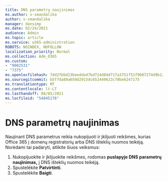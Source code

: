 ```yaml
---
title: DNS parametrų naujinimas
ms.author: v-smandalika
author: v-smandalika
manager: dansimp
ms.date: 02/24/2021
audience: Admin
ms.topic: article
ms.service: o365-administration
ROBOTS: NOINDEX, NOFOLLOW
localization_priority: Normal
ms.collection: Adm_O365
ms.custom:
- "9002531"
- "7375"
ms.openlocfilehash: 7dd2fbbd23beedda47bd724d84d717a3751f51f9607274d9b124f14463cf4b50
ms.sourcegitcommit: b5f7da89a650d2915dc652449623c78be6247175
ms.translationtype: MT
ms.contentlocale: lt-LT
ms.lasthandoff: 08/05/2021
ms.locfileid: "54045176"
---
```

# <a name="update-dns-settings"></a>DNS parametrų naujinimas

Naujinant DNS parametrus reikia nukopijuoti ir įklijuoti reikšmes, kurias Office 365 į domenų registratorių arba DNS išteklių nuomos teikėją. Norėdami tai padaryti, atlikite šiuos veiksmus:

1. Nukopijuokite ir įklijuokite reikšmes, rodomas **puslapyje DNS parametrų naujinimas,** į DNS išteklių nuomos teikėją.
2. Spustelėkite **Patvirtinti**.
3. Spustelėkite **Baigti**.